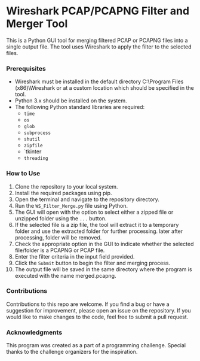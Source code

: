 # Wireshark PCAP/PCAPNG  Filter and Merger Tool
This is a Python GUI tool for merging filtered PCAP or PCAPNG files into a single output file. The tool uses Wireshark to apply the filter to the selected files.

### Prerequisites
- Wireshark must be installed in the default directory C:\Program Files (x86)\Wireshark or at a custom location which should be specified in the tool.
- Python 3.x should be installed on the system.
- The following Python standard libraries are required:
  - `time`
  - `os`
  - `glob`
  - `subprocess`
  - `shutil`
  - `zipfile`
  - `tkinter
  - `threading`
  
### How to Use
1. Clone the repository to your local system.
2. Install the required packages using pip.
3. Open the terminal and navigate to the repository directory.
4. Run the `WS_Filter_Merge.py` file using Python.
5. The GUI will open with the option to select either a zipped file or unzipped folder using the `...` button.
6. If the selected file is a zip file, the tool will extract it to a temporary folder and use the extracted folder for further processing. later after processing, folder will be removed.
7. Check the appropriate option in the GUI to indicate whether the selected file/folder is a PCAPNG or PCAP file.
8. Enter the filter criteria in the input field provided.
9. Click the `Submit` button to begin the filter and merging process.
10. The output file will be saved in the same directory where the program is executed with the name merged.pcapng.

### Contributions
Contributions to this repo are welcome. If you find a bug or have a suggestion for improvement, please open an issue on the repository. If you would like to make changes to the code, feel free to submit a pull request.

### Acknowledgments
This program was created as a part of a programming challenge. Special thanks to the challenge organizers for the inspiration.
